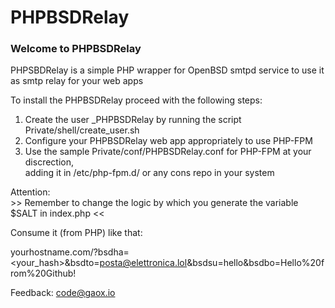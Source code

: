 
# PHPBSDRelay

### Welcome to PHPBSDRelay

PHPSBDRelay is a simple PHP wrapper for OpenBSD smtpd service to use it as smtp relay for your web apps

To install the PHPBSDRelay proceed with the following steps:

1. Create the user _PHPBSDRelay by running the script Private/shell/create_user.sh  
2. Configure your PHPBSDRelay web app appropriately to use PHP-FPM  
3. Use the sample Private/conf/PHPBSDRelay.conf for PHP-FPM at your discrection,  
    adding it in /etc/php-fpm.d/ or any cons repo in your system   
  
Attention:  
&gt;&gt; Remember to change the logic by which you generate the variable $SALT in index.php &lt;&lt;

Consume it (from PHP) like that:

yourhostname.com/?bsdha=<your_hash>&bsdto=posta@elettronica.lol&bsdsu=hello&bsdbo=Hello%20from%20Github!

Feedback: <a href="mailto:code@gaox.io">code@gaox.io</a>
